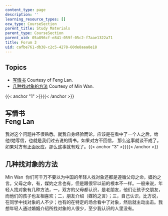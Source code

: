 ```yaml
---
content_type: page
description: ''
learning_resource_types: []
ocw_type: CourseSection
parent_title: Study Materials
parent_type: CourseSection
parent_uid: 05a896cf-e841-059f-05c2-f7aae1322a71
title: Forum 3
uid: cafbe761-db38-c2c5-4278-60de8aaa8e18
---
```


Topics
------

*   [写情书](#1) Courtesy of Feng Lan. 
*   [几种找对象的方法](#3) Courtesy of Min Wan.

{{< anchor "1" >}}{{< /anchor >}}

写情书  
Feng Lan 
---------------

我对这个问题并不很熟悉。就我自身经验而论，应该是在看中了一个人之后，给他/她写信，也就是我们过去说的情书。如果对方不回信， 那么这事就谈不成了。如果对方有正面反应，那么这事就有戏了。{{< anchor "3" >}}{{< /anchor >}}

几种找对象的方法 
---------

Min Wan  你们可千万不要以为中国的年轻人找对象还都是遵循父母之命，媒妁之言。父母之命，有，媒妁之言也有，但是跟很早以前的根本不一样。一般来说，年轻人找对象有几种方法，一，双方的父母都认识，是老朋友，他们让孩子交朋友，而他们的孩子也互相喜欢；二，朋友介绍（媒妁之言）；三，自己认识，比方说，在同学中找对象的人不少；也有的在特定的场合看中了对象，然后就主动出击。我想年轻人通过婚姻介绍所找对象的人很少，至少我认识的人里没有。